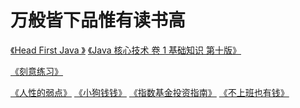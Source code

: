 # 万般皆下品惟有读书高



[《Head First Java 》](./head-first-java.md)
[《Java 核心技术 卷 1 基础知识 第十版》](./core-java-1-10th.md)


[《刻意练习》](./ke-yi-lian-xi.md)

[《人性的弱点》](./ren-xing-de-ruo-dian.md)
[《小狗钱钱》](./xiao-gou-qian-qian.md)
[《指数基金投资指南》](./zhi-shu-ji-jin-tou-zi-zhi-nan.md)
[《不上班也有钱》](./bu-shang-ban-ye-you-qian.md)

[](./)
[](./)
[](./)
[](./)
[](./)
[](./)
[](./)
[](./)
[](./)
[](./)
[](./)
[](./)

